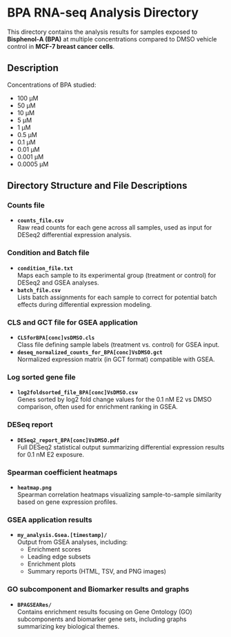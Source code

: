 # BPA RNA-seq Analysis Directory

This directory contains the analysis results for samples exposed to **Bisphenol-A (BPA)** at multiple concentrations compared to DMSO vehicle control in **MCF-7 breast cancer cells**.

## Description
Concentrations of BPA studied:
- 100 μM
- 50 μM
- 10 μM
- 5 μM
- 1 μM
- 0.5 μM
- 0.1 μM
- 0.01 μM
- 0.001 μM
- 0.0005 μM

## Directory Structure and File Descriptions

### Counts file
- **`counts_file.csv`**  
  Raw read counts for each gene across all samples, used as input for DESeq2 differential expression analysis.

### Condition and Batch file
- **`condition_file.txt`**  
  Maps each sample to its experimental group (treatment or control) for DESeq2 and GSEA analyses.
- **`batch_file.csv`**  
  Lists batch assignments for each sample to correct for potential batch effects during differential expression modeling.

### CLS and GCT file for GSEA application
- **`CLSforBPA[conc]vsDMSO.cls`**  
  Class file defining sample labels (treatment vs. control) for GSEA input.
- **`deseq_normalized_counts_for_BPA[conc]VsDMSO.gct`**  
  Normalized expression matrix (in GCT format) compatible with GSEA.

### Log sorted gene file
- **`log2foldsorted_file_BPA[conc]VsDMSO.csv`**  
  Genes sorted by log2 fold change values for the 0.1 nM E2 vs DMSO comparison, often used for enrichment ranking in GSEA.

### DESeq report
- **`DESeq2_report_BPA[conc]VsDMSO.pdf`**  
  Full DESeq2 statistical output summarizing differential expression results for 0.1 nM E2 exposure.

### Spearman coefficient heatmaps
- **`heatmap.png`**  
  Spearman correlation heatmaps visualizing sample-to-sample similarity based on gene expression profiles.

### GSEA application results
- **`my_analysis.Gsea.[timestamp]/`**  
  Output from GSEA analyses, including:
  - Enrichment scores
  - Leading edge subsets
  - Enrichment plots
  - Summary reports (HTML, TSV, and PNG images)

### GO subcomponent and Biomarker results and graphs
- **`BPAGSEARes/`**  
  Contains enrichment results focusing on Gene Ontology (GO) subcomponents and biomarker gene sets, including graphs summarizing key biological themes.
